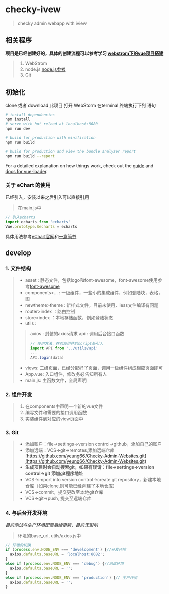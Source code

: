 # checky-ivew

> checky admin webapp with iview
## 相关程序

**项目是已经创建好的，具体的创建流程可以参考学习 [webstrom下的vue项目搭建](https://blog.csdn.net/weixin_40877388/article/details/80911934)**

> 1. WebStrom
> 2. node.js [node.js参考](https://blog.csdn.net/xmzyjr123/article/details/79428611)
> 3. Git

## 初始化
 clone 或者 download 此项目
打开 WebStorm 在terminal 终端执行下列 语句

``` bash
# install dependencies
npm install 
# serve with hot reload at localhost:8080
npm run dev 

# build for production with minification
npm run build 

# build for production and view the bundle analyzer report
npm run build --report
```

For a detailed explanation on how things work, check out the [guide](http://vuejs-templates.github.io/webpack/) and [docs for vue-loader](http://vuejs.github.io/vue-loader).

### 关于 eChart 的使用 
已经引入，安装以来之后引入可以直接引用
> 在main.js中
```javascript
// 引入echarts
import echarts from 'echarts'
Vue.prototype.$echarts = echarts
```
具体用法参考[eChart官网](https://www.npmjs.com/package/echarts)和[一篇简书](https://www.jianshu.com/p/cf0a54374419)

## develop

### 1. 文件结构

> * asset : 静态文件，包括logo和font-awesome，font-awesome使用参考[font-awesome](http://fontawesome.dashgame.com/)
> * components>... : 一级组件，一些小的集成组件，例如登陆块，表格，图
> * newtheme>theme : 新样式文件，目前未使用，less文件编译有问题
> * router>index ：路由控制
> * store>index ：本地存储函数，例如登陆状态
> * utils :
> > axios : 封装的axios请求
> > api : 调用后台接口函数
> > ```javascript
> > // 使用方法，在对应组件的script处引入
> > import API from '../utils/api'
> > ...
> > API.login(data)
> > ```
> * views: 二级页面，已经分配好了页面，调用一级组件组成相应页面即可
> * App.vue: 入口组件，修改务必告知所有人
> * main.js: 主函数文件，全局声明

### 2. 组件开发

> 1. 在components中声明一个新的vue文件
> 2. 编写文件和需要的接口调用函数
> 3. 实装组件到对应的view页面中

### 3. Git

> * 添加账户：file->settings->version control->github，添加自己的账户
> * 添加远端：VCS->git->remotes,添加远端仓库[https://github.com/yeung66/Checky-Admin-Websites.git](https://github.com/yeung66/Checky-Admin-Websites.git)
> * **生成项目时会自动搜索git，如果有误请：file->settings->version control->git 添加git程序地址**
> * VCS->import into version control->create git repository，新建本地仓库（如果clone,则可能已经创建了本地仓库）
> * VCS->commit，提交更改至本地git仓库
> * VCS->git->push, 提交至远端仓库

### 4. 与后台开发环境

*目前测试与生产环境配置后续更新，目前无影响*

> 环境的base_url, utils/axios.js中
```javascript
// 环境的切换
if (process.env.NODE_ENV === 'development') {//开发环境
  axios.defaults.baseURL = 'localhost:8082';
}
else if (process.env.NODE_ENV === 'debug') {//测试环境
  axios.defaults.baseURL = '';
}
else if (process.env.NODE_ENV === 'production') {// 生产环境
  axios.defaults.baseURL = '';
}
```
